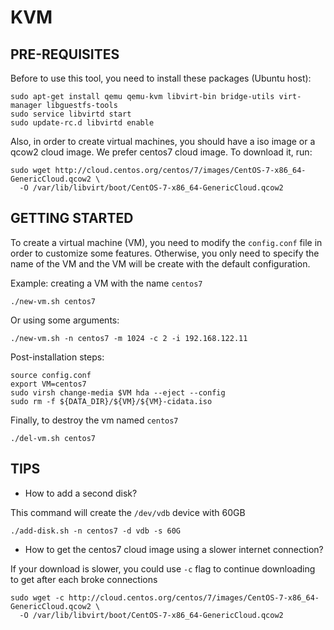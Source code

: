 # KVM 

## PRE-REQUISITES

Before to use this tool, you need to install these packages (Ubuntu host):

```shell
sudo apt-get install qemu qemu-kvm libvirt-bin bridge-utils virt-manager libguestfs-tools
sudo service libvirtd start
sudo update-rc.d libvirtd enable
```

Also, in order to create virtual machines, you should have a iso image or a qcow2 cloud image. We prefer centos7 cloud image. To download it, run:

```shell
sudo wget http://cloud.centos.org/centos/7/images/CentOS-7-x86_64-GenericCloud.qcow2 \
  -O /var/lib/libvirt/boot/CentOS-7-x86_64-GenericCloud.qcow2 
```

## GETTING STARTED

To create a virtual machine (VM), you need to modify the `config.conf` file in order to customize some features. Otherwise, you only need to specify the name of the VM and the VM will be create with the default configuration.

Example: creating a VM with the name `centos7`

```
./new-vm.sh centos7
```

Or using some arguments:

```
./new-vm.sh -n centos7 -m 1024 -c 2 -i 192.168.122.11
```

Post-installation steps:

```shell
source config.conf
export VM=centos7
sudo virsh change-media $VM hda --eject --config
sudo rm -f ${DATA_DIR}/${VM}/${VM}-cidata.iso
```

Finally, to destroy the vm named `centos7`

```shell
./del-vm.sh centos7
```

## TIPS

* How to add a second disk?

This command will create the `/dev/vdb` device with 60GB 

```shell
./add-disk.sh -n centos7 -d vdb -s 60G
```

* How to get the centos7 cloud image using a slower internet connection?

If your download is slower, you could use `-c` flag to continue downloading to get after each broke connections

```shell
sudo wget -c http://cloud.centos.org/centos/7/images/CentOS-7-x86_64-GenericCloud.qcow2 \
  -O /var/lib/libvirt/boot/CentOS-7-x86_64-GenericCloud.qcow2
```
